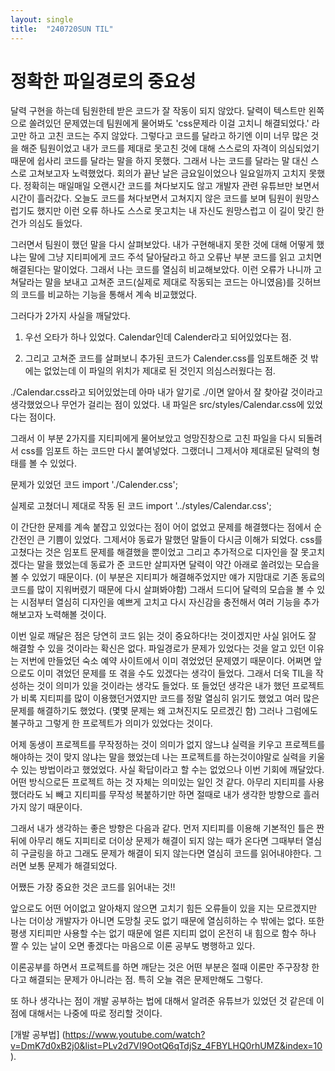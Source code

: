 ```yaml
---
layout: single
title:  "240720SUN TIL"
---
```

# 정확한 파일경로의 중요성

달력 구현을 하는데 팀원한테 받은 코드가 잘 작동이 되지 않았다. 달력이 텍스트만 왼쪽으로 쏠려있던 문제였는데 팀원에게 물어봐도 'css문제라 이걸 고치니 해결되었다.' 라고만 하고 고친 코드는 주지 않았다.
그렇다고 코드를 달라고 하기엔 이미 너무 많은 것을 해준 팀원이었고 내가 코드를 제대로 못고친 것에 대해 스스로의 자격이 의심되었기 때문에 쉽사리 코드를 달라는 말을 하지 못했다.
그래서 나는 코드를 달라는 말 대신 스스로 고쳐보고자 노력했었다. 회의가 끝난 날은 금요일이었으나 일요일까지 고치지 못했다. 정확히는 매일매일 오랜시간 코드를 쳐다보지도 않고 개발자 관련 유튜브만 보면서 시간이 흘러갔다. 오늘도 코드를 쳐다보면서 고쳐지지 않은 코드를 보며 팀원이 원망스럽기도 했지만 이런 오류 하나도 스스로 못고치는 내 자신도 원망스럽고 이 길이 맞긴 한건가 의심도 들었다.

그러면서 팀원이 했던 말을 다시 살펴보았다. 내가 구현해내지 못한 것에 대해 어떻게 했냐는 말에 그냥 지티피에게 코드 주석 달아달라고 하고 오류난 부분 코드를 읽고 고치면 해결된다는 말이었다. 
그래서 나는 코드를 열심히 비교해보았다. 이런 오류가 나니까 고쳐달라는 말을 보내고 고쳐준 코드(실제로 제대로 작동되는 코드는 아니였음)를 깃허브의 코드를 비교하는 기능을 통해서 계속 비교했었다.

그러다가 2가지 사실을 깨달았다.

1. 우선 오타가 하나 있었다. Calendar인데 Calender라고 되어있었다는 점. 

2. 그리고 고쳐준 코드를 살펴보니 추가된 코드가 Calender.css를 임포트해준 것 밖에는 없었는데 이 파일의 위치가 제대로 된 것인지 의심스러웠다는 점.

./Calendar.css라고 되어있었는데 아마 내가 알기로 ./이면 알아서 잘 찾아갈 것이라고 생각했었으나 무언가 걸리는 점이 있었다. 내 파일은 src/styles/Calendar.css에 있었다는 점이다. 

그래서 이 부분 2가지를 지티피에게 물어보았고 엉망진창으로 고친 파일을 다시 되돌려서 css를 임포트 하는 코드만 다시 붙여넣었다. 그랬더니 그제서야 제대로된 달력의 형태를 볼 수 있었다.

문제가 있었던 코드
import './Calender.css';

실제로 고쳤더니 제대로 작동 된 코드
import '../styles/Calendar.css';

이 간단한 문제를 계속 붙잡고 있었다는 점이 어이 없었고 문제를 해결했다는 점에서 순간전인 큰 기쁨이 있었다.
그제서야 동료가 말했던 말들이 다시금 이해가 되었다.
css를 고쳤다는 것은 임포트 문제를 해결했을 뿐이었고
그리고 추가적으로 디자인을 잘 못고치겠다는 말을 했었는데
동료가 준 코드만 살피자면 달력이 약간 아래로 쏠려있는 모습을 볼 수 있었기 때문이다. (이 부분은 지티피가 해결해주었지만 얘가 지맘대로 기존 동료의 코드를 많이 지워버렸기 때문에 다시 살펴봐야함)
그래서 드디어 달력의 모습을 볼 수 있는 시점부터 열심히 디자인을 예쁘게 고치고 다시 자신감을 충전해서 여러 기능을 추가해보고자 노력해볼 것이다.

이번 일로 깨달은 점은 당연히 코드 읽는 것이 중요하다!는 것이겠지만 사실 읽어도 잘 해결할 수 있을 것이라는 확신은 없다. 파일경로가 문제가 있었다는 것을 알고 있던 이유는 저번에 만들었던 숙소 예약 사이트에서 이미 겪었었던 문제였기 때문이다. 어쩌면 앞으로도 이미 겪었던 문제를 또 겪을 수도 있겠다는 생각이 들었다. 그래서 더욱 TIL을 작성하는 것이 의미가 있을 것이라는 생각도 들었다. 또 들었던 생각은 내가 했던 프로젝트가 비록 지티피를 많이 이용했던거였지만 코드를 정말 열심히 읽기도 했었고 여러 많은 문제를 해결하기도 했었다. (몇몇 문제는 왜 고쳐진지도 모르겠긴 함) 그러나 그럼에도 불구하고 그렇게 한 프로젝트가 의미가 있었다는 것이다.

어제 동생이 프로젝트를 무작정하는 것이 의미가 없지 않느냐 실력을 키우고 프로젝트를 해야하는 것이 맞지 않냐는 말을 했었는데 나는 프로젝트를 하는것이야말로 실력을 키울 수 있는 방법이라고 했었었다. 사실 확답이라고 할 수는 없었으나 이번 기회에 깨달았다. 어떤 방식으로든 프로젝트 하는 것 자체는 의미있는 일인 것 같다. 아무리 지티피를 사용했더라도 뇌 빼고 지티피를 무작성 복붙하기만 하면 절때로 내가 생각한 방향으로 흘러가지 않기 때문이다.

그래서 내가 생각하는 좋은 방향은 다음과 같다.
먼저 지티피를 이용해 기본적인 틀은 짠 뒤에
아무리 해도 지피티로 더이상 문제가 해결이 되지 않는 때가 온다면 그때부터 열심히 구글링을 하고
그래도 문제가 해결이 되지 않는다면 열심히 코드를 읽어내야한다. 그러면 보통 문제가 해결되었다.

어쨌든 가장 중요한 것은 코드를 읽어내는 것!!

앞으로도 어떤 어이없고 알아채지 않으면 고치기 힘든 오류들이 있을 지는 모르겠지만 나는 더이상 개발자가 아니면 도망칠 곳도 없기 때문에 열심히하는 수 밖에는 없다.
또한 평생 지티피만 사용할 수는 없기 때문에 얼른 지티피 없이 온전히 내 힘으로 함수 하나 짤 수 있는 날이 오면 좋겠다는 마음으로 이론 공부도 병행하고 있다.

이론공부를 하면서 프로젝트를 하면 깨닫는 것은 어떤 부분은 절때 이론만 주구장창 한다고 해결되는 문제가 아니라는 점. 특히 오늘 겪은 문제만해도 그렇다.

또 하나 생각나는 점이 개발 공부하는 법에 대해서 알려준 유튜브가 있었던 것 같은데 이 점에 대해서는 나중에 따로 정리할 것이다.

[개발 공부법] (https://www.youtube.com/watch?v=DmK7d0xB2j0&list=PLv2d7VI9OotQ6qTdjSz_4FBYLHQ0rhUMZ&index=10).